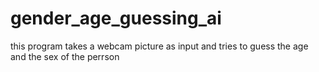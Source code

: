 # gender_age_guessing_ai
this program takes a webcam picture as input and 
tries to guess the age and the sex of the perrson
